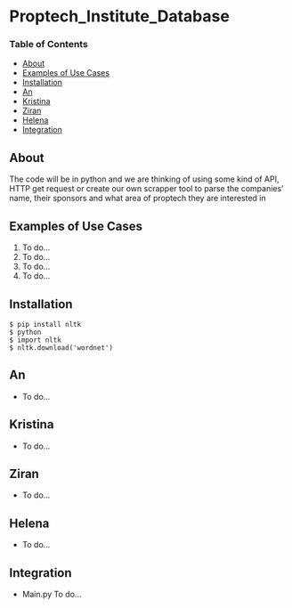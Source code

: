 # Proptech_Institute_Database

### Table of Contents
- [About](#About)
- [Examples of Use Cases](#Examples-of-Use-Cases)
- [Installation](#Installation)
- [An](#An)
- [Kristina](#Kristina)
- [Ziran](#Ziran)
- [Helena](#Helena)
- [Integration](#Integration)


## About
The code will be in python and we are thinking of using some kind of API, HTTP get request or create our own scrapper tool to parse the companies’ name, their sponsors and what area of proptech they are interested in

## Examples of Use Cases

1. To do...
2. To do...
3. To do...
4. To do...

## Installation

```shell script
$ pip install nltk
$ python
$ import nltk
$ nltk.download('wordnet')

```

## An
  - To do...

## Kristina
  - To do...

## Ziran
  - To do...

## Helena
  - To do...

## Integration
  - Main.py To do...
